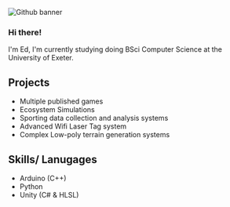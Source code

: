 ![Github banner](https://github.com/edf1101/edf1101/assets/96292907/0ce94e61-919a-45e6-adaa-d95b6248bf6e)

### Hi there!
I'm Ed, I'm currently studying doing BSci Computer Science at the University of Exeter.

## Projects
- Multiple published games
- Ecosystem Simulations
- Sporting data collection and analysis systems
- Advanced Wifi Laser Tag system
- Complex Low-poly terrain generation systems


## Skills/ Lanugages
- Arduino (C++)
- Python
- Unity (C# & HLSL)


<!--
**edf1101/edf1101** is a ✨ _special_ ✨ repository because its `README.md` (this file) appears on your GitHub profile.

Here are some ideas to get you started:

- 🔭 I’m currently working on ...
- 🌱 I’m currently learning ...
- 👯 I’m looking to collaborate on ...
- 🤔 I’m looking for help with ...
- 💬 Ask me about ...
- 📫 How to reach me: ...
- 😄 Pronouns: ...
- ⚡ Fun fact: ...
-->
